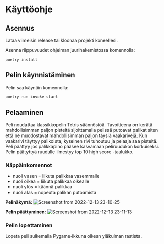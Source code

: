 # Käyttöohje

## Asennus

Lataa viimeisin release tai kloonaa projekti koneellesi.

Asenna riippuvuudet ohjelman juurihakemistossa komennolla:
```
poetry install
```
## Pelin käynnistäminen

Pelin saa käyntiin komennolla:
```
poetry run invoke start
```

## Pelaaminen

Peli noudattaa klassikkopelin Tetris säännöstöä. Tavoitteena on kerätä mahdollisimman paljon pisteitä sijoittamalla pelissä putoavat palikat siten että ne muodostavat mahdollisimman paljon täysiä vaakarivejä. Kun vaakarivi täyttyy palikoista, kyseinen rivi tuhoutuu ja pelaaja saa pisteitä. Peli päättyy jos palikkapino pääsee kasvamaan peliruudukon korkuiseksi. Pelin päätyttyä ruudulle ilmestyy top 10 high score -taulukko.

### Näppäinkomennot

- nuoli vasen = liikuta palikkaa vasemmalle
- nuoli oikea = liikuta palikkaa oikealle
- nuoli ylös = käännä palikkaa
- nuoli alas = nopeuta palikan putoamista

**Pelinäkymä:**
![Screenshot from 2022-12-13 23-10-25](https://user-images.githubusercontent.com/96269683/207453381-26fecb87-c7a3-4b31-9676-6aab4b8372e5.png)

**Pelin päättyminen:**
![Screenshot from 2022-12-13 23-11-13](https://user-images.githubusercontent.com/96269683/207453444-fd4388b6-f848-4b02-a5a4-ce0a6149d806.png)


### Pelin lopettaminen

Lopeta peli sulkemalla Pygame-ikkuna oikean yläkulman rastista.
